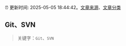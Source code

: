 :alarm_clock: 更新时间: 2025-05-05 18:44:42。[文章来源](/README.md)、[文章分类](/TAGS.md)

## Git、SVN


> 关键字：`Git`、`SVN`



